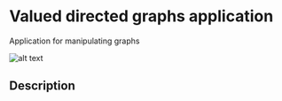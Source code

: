 # Valued directed graphs application
Application for manipulating graphs

![alt text](https://th.bing.com/th/id/R.5a23c75cca1f2b514a5be8e94db5ff7d?rik=scc%2f2IyLBNQUvA&riu=http%3a%2f%2fgraphstream-project.org%2fmedia%2fimg%2fbarabasiAlber1.png&ehk=QIVAnGNN5QHkOvXdPj70ZcfEPuExUDVOaNRpI3%2b22Os%3d&risl=&pid=ImgRaw&r=0)

## Description
